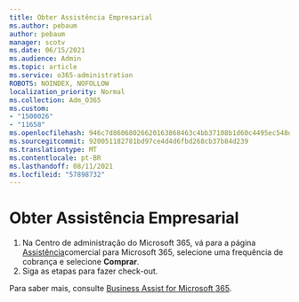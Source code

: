 ```yaml
---
title: Obter Assistência Empresarial
ms.author: pebaum
author: pebaum
manager: scotv
ms.date: 06/15/2021
ms.audience: Admin
ms.topic: article
ms.service: o365-administration
ROBOTS: NOINDEX, NOFOLLOW
localization_priority: Normal
ms.collection: Adm_O365
ms.custom:
- "1500026"
- "11658"
ms.openlocfilehash: 946c7d86068026620163868463c4bb37108b1d60c4495ec548dc36043bce8414
ms.sourcegitcommit: 920051182781bd97ce4d4d6fbd268cb37b84d239
ms.translationtype: MT
ms.contentlocale: pt-BR
ms.lasthandoff: 08/11/2021
ms.locfileid: "57898732"
---
```

# <a name="get-business-assist"></a>Obter Assistência Empresarial

1. Na Centro de administração do Microsoft 365, vá para a página [Assistência](https://go.microsoft.com/fwlink/p/?linkid=2158423)comercial para Microsoft 365, selecione uma frequência de cobrança e selecione **Comprar**.
2. Siga as etapas para fazer check-out.

Para saber mais, consulte [Business Assist for Microsoft 365](https://docs.microsoft.com/microsoft-365/admin/misc/business-assist).